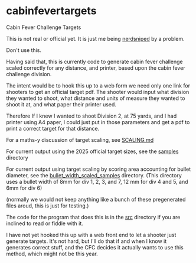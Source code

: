# cabinfevertargets
Cabin Fever Challenge Targets

This is not real or official yet. It is just me being
[nerdsniped](https://xkcd.com/356/) by a problem.

Don't use this.

Having said that, this is currently code to generate cabin fever challenge
scaled correctly for any distance, and printer, based upon the cabin fever
challenge division.

The intent would be to hook this up to a web form we need only one link for shooters to get an official target pdf. The shooter would input what division they wanted to shoot, what distance and units of measure they wanted to shoot it at, and what paper their printer used.

Therefore If I knew I wanted to shoot Division 2, at 75 yards, and I had printer using A4 paper, I could just put in those parameters and get a pdf to print a correct target for that distance.

For a maths-y discussion of target scaling, see [SCALING.md](SCALING.md)

For current output using the 2025 official target sizes, see the [samples](samples) directory

For current output using target scaling by scoring area accounting for bullet diameter, see the [bullet_width_scaled_samples](bullet_width_scaled_samples) directory. (This directory uses a bullet width of 8mm for div 1, 2, 3, and 7, 12 mm for div 4 and 5, and 6mm for div 6)

(normally we would not keep anything like a bunch of these pregenerated files aroud, this is just for testing.)

The code for the program that does this is in the [src](src) directory if you are inclined to read or fiddle with it.

I have not yet hooked this up with a web front end to let a shooter just generate targets. It's not hard, but I'll do that if and when I know it generates correct stuff, and the CFC decides it actually wants to use this method, which might not be this year.




